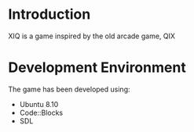 # Introduction #

XIQ is a game inspired by the old arcade game, QIX


# Development Environment #

The game has been developed using:
  * Ubuntu 8.10
  * Code::Blocks
  * SDL